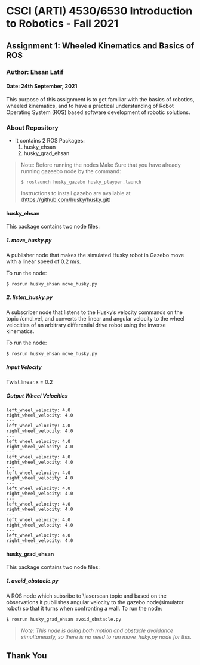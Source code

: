 # CSCI (ARTI) 4530/6530 Introduction to Robotics - Fall 2021
## Assignment 1: Wheeled Kinematics and Basics of ROS

### Author: Ehsan Latif

#### Date: 24th September, 2021

This purpose of this assignment is to get familiar with the basics of robotics, wheeled kinematics, and to have a
practical understanding of Robot Operating System (ROS) based software development of robotic solutions.

### About Repository
* It contains 2 ROS Packages:
  1. husky_ehsan
  2. husky_grad_ehsan

> Note: Before running the nodes Make Sure that you have already running gazeebo node by the command:
> 
> ``$ roslaunch husky_gazebo husky_playpen.launch ``
> 
> Instructions to install gazebo are available at (https://github.com/husky/husky.git)



#### husky_ehsan
This package contains two node files:
##### 1. _move_husky.py_
A publisher node that makes the simulated Husky robot in Gazebo move with a linear speed of 0.2 m/s.

To run the node:

`` $ rosrun husky_ehsan move_husky.py ``
##### 2. _listen_husky.py_
A subscriber node that listens to the Husky’s velocity commands on the topic /cmd_vel, and converts the linear and angular velocity to the wheel velocities of an arbitrary differential drive robot using the inverse kinematics.

To run the node:

`` $ rosrun husky_ehsan move_husky.py ``
##### Input Velocity
Twist.linear.x = 0.2
##### Output Wheel Velocities
```
left_wheel_velocity: 4.0
right_wheel_velocity: 4.0
---
left_wheel_velocity: 4.0
right_wheel_velocity: 4.0
---
left_wheel_velocity: 4.0
right_wheel_velocity: 4.0
---
left_wheel_velocity: 4.0
right_wheel_velocity: 4.0
---
left_wheel_velocity: 4.0
right_wheel_velocity: 4.0
---
left_wheel_velocity: 4.0
right_wheel_velocity: 4.0
---
left_wheel_velocity: 4.0
right_wheel_velocity: 4.0
---
left_wheel_velocity: 4.0
right_wheel_velocity: 4.0
---
left_wheel_velocity: 4.0
right_wheel_velocity: 4.0
```

#### husky_grad_ehsan
This package contains two node files:
##### 1. _avoid_obstacle.py_
A ROS node which subsribe to \laserscan topic and based on the observations it publiishes angular velocity to the gazebo node(simulator robot) so that it turns when confronting a wall.
To run the node:

`` $ rosrun husky_grad_ehsan avoid_obstacle.py ``
> *Note: This node is doing both motion and obstacle avoidance simultaneusly, so there is no need to run move_huky.py node for this.*

**Thank You**
---



